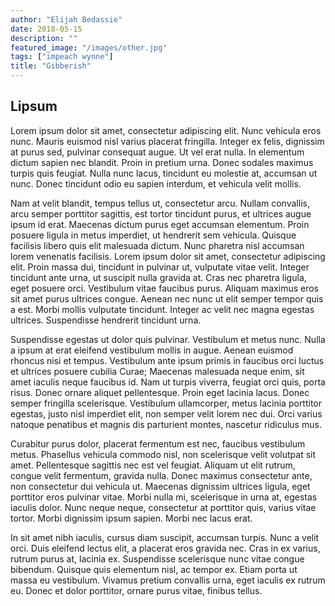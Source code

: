 ```yaml
---
author: "Elijah Bedassie"
date: 2018-05-15
description: ""
featured_image: "/images/other.jpg"
tags: ["impeach wynne"]
title: "Gibberish"
---
```



## Lipsum
Lorem ipsum dolor sit amet, consectetur adipiscing elit. Nunc vehicula eros nunc. Mauris euismod nisl varius placerat fringilla. Integer ex felis, dignissim at purus sed, pulvinar consequat augue. Ut vel erat nulla. In elementum dictum sapien nec blandit. Proin in pretium urna. Donec sodales maximus turpis quis feugiat. Nulla nunc lacus, tincidunt eu molestie at, accumsan ut nunc. Donec tincidunt odio eu sapien interdum, et vehicula velit mollis.

Nam at velit blandit, tempus tellus ut, consectetur arcu. Nullam convallis, arcu semper porttitor sagittis, est tortor tincidunt purus, et ultrices augue ipsum id erat. Maecenas dictum purus eget accumsan elementum. Proin posuere ligula in metus imperdiet, ut hendrerit sem vehicula. Quisque facilisis libero quis elit malesuada dictum. Nunc pharetra nisl accumsan lorem venenatis facilisis. Lorem ipsum dolor sit amet, consectetur adipiscing elit. Proin massa dui, tincidunt in pulvinar ut, vulputate vitae velit. Integer tincidunt ante urna, ut suscipit nulla gravida at. Cras nec pharetra ligula, eget posuere orci. Vestibulum vitae faucibus purus. Aliquam maximus eros sit amet purus ultrices congue. Aenean nec nunc ut elit semper tempor quis a est. Morbi mollis vulputate tincidunt. Integer ac velit nec magna egestas ultrices. Suspendisse hendrerit tincidunt urna.

Suspendisse egestas ut dolor quis pulvinar. Vestibulum et metus nunc. Nulla a ipsum at erat eleifend vestibulum mollis in augue. Aenean euismod rhoncus nisi et tempus. Vestibulum ante ipsum primis in faucibus orci luctus et ultrices posuere cubilia Curae; Maecenas malesuada neque enim, sit amet iaculis neque faucibus id. Nam ut turpis viverra, feugiat orci quis, porta risus. Donec ornare aliquet pellentesque. Proin eget lacinia lacus. Donec semper fringilla scelerisque. Vestibulum ullamcorper, metus lacinia porttitor egestas, justo nisl imperdiet elit, non semper velit lorem nec dui. Orci varius natoque penatibus et magnis dis parturient montes, nascetur ridiculus mus.

Curabitur purus dolor, placerat fermentum est nec, faucibus vestibulum metus. Phasellus vehicula commodo nisl, non scelerisque velit volutpat sit amet. Pellentesque sagittis nec est vel feugiat. Aliquam ut elit rutrum, congue velit fermentum, gravida nulla. Donec maximus consectetur ante, non consectetur dui vehicula ut. Maecenas dignissim ultrices ligula, eget porttitor eros pulvinar vitae. Morbi nulla mi, scelerisque in urna at, egestas iaculis dolor. Nunc neque neque, consectetur at porttitor quis, varius vitae tortor. Morbi dignissim ipsum sapien. Morbi nec lacus erat.

In sit amet nibh iaculis, cursus diam suscipit, accumsan turpis. Nunc a velit orci. Duis eleifend lectus elit, a placerat eros gravida nec. Cras in ex varius, rutrum purus at, lacinia ex. Suspendisse scelerisque nunc vitae congue bibendum. Quisque quis elementum nisl, ac tempor ex. Etiam porta ut massa eu vestibulum. Vivamus pretium convallis urna, eget iaculis ex rutrum eu. Donec et dolor porttitor, ornare purus vitae, finibus tellus.